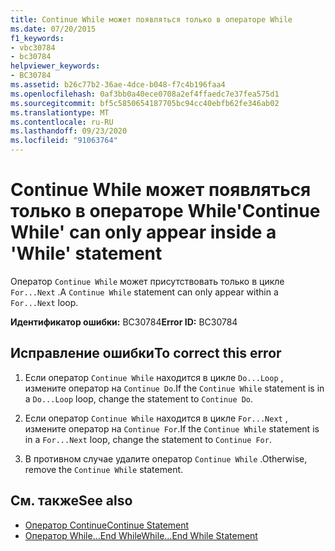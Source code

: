 ```yaml
---
title: Continue While может появляться только в операторе While
ms.date: 07/20/2015
f1_keywords:
- vbc30784
- bc30784
helpviewer_keywords:
- BC30784
ms.assetid: b26c77b2-36ae-4dce-b048-f7c4b196faa4
ms.openlocfilehash: 0af3bb0a40ece0708a2ef4ffaedc7e37fea575d1
ms.sourcegitcommit: bf5c5850654187705bc94cc40ebfb62fe346ab02
ms.translationtype: MT
ms.contentlocale: ru-RU
ms.lasthandoff: 09/23/2020
ms.locfileid: "91063764"
---
```

# <a name="continue-while-can-only-appear-inside-a-while-statement"></a><span data-ttu-id="66dd5-102">Continue While может появляться только в операторе While</span><span class="sxs-lookup"><span data-stu-id="66dd5-102">'Continue While' can only appear inside a 'While' statement</span></span>

<span data-ttu-id="66dd5-103">Оператор `Continue While` может присутствовать только в цикле `For...Next` .</span><span class="sxs-lookup"><span data-stu-id="66dd5-103">A `Continue While` statement can only appear within a `For...Next` loop.</span></span>  
  
 <span data-ttu-id="66dd5-104">**Идентификатор ошибки:** BC30784</span><span class="sxs-lookup"><span data-stu-id="66dd5-104">**Error ID:** BC30784</span></span>  
  
## <a name="to-correct-this-error"></a><span data-ttu-id="66dd5-105">Исправление ошибки</span><span class="sxs-lookup"><span data-stu-id="66dd5-105">To correct this error</span></span>  
  
1. <span data-ttu-id="66dd5-106">Если оператор `Continue While` находится в цикле `Do...Loop` , измените оператор на `Continue Do`.</span><span class="sxs-lookup"><span data-stu-id="66dd5-106">If the `Continue While` statement is in a `Do...Loop` loop, change the statement to `Continue Do`.</span></span>  
  
2. <span data-ttu-id="66dd5-107">Если оператор `Continue While` находится в цикле `For...Next` , измените оператор на `Continue For`.</span><span class="sxs-lookup"><span data-stu-id="66dd5-107">If the `Continue While` statement is in a `For...Next` loop, change the statement to `Continue For`.</span></span>  
  
3. <span data-ttu-id="66dd5-108">В противном случае удалите оператор `Continue While` .</span><span class="sxs-lookup"><span data-stu-id="66dd5-108">Otherwise, remove the `Continue While` statement.</span></span>  
  
## <a name="see-also"></a><span data-ttu-id="66dd5-109">См. также</span><span class="sxs-lookup"><span data-stu-id="66dd5-109">See also</span></span>

- [<span data-ttu-id="66dd5-110">Оператор Continue</span><span class="sxs-lookup"><span data-stu-id="66dd5-110">Continue Statement</span></span>](../language-reference/statements/continue-statement.md)
- [<span data-ttu-id="66dd5-111">Оператор While…End While</span><span class="sxs-lookup"><span data-stu-id="66dd5-111">While...End While Statement</span></span>](../language-reference/statements/while-end-while-statement.md)
